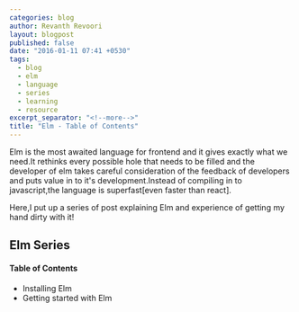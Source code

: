 ```yaml
---
categories: blog
author: Revanth Revoori
layout: blogpost
published: false
date: "2016-01-11 07:41 +0530"
tags: 
  - blog
  - elm
  - language
  - series
  - learning
  - resource
excerpt_separator: "<!--more-->"
title: "Elm - Table of Contents"
---
```


Elm is the most awaited language for frontend and it gives exactly what we need.It rethinks every possible hole that needs to be filled and the developer of elm takes careful consideration of the feedback of developers and puts value in to it's development.Instead of compiling in to javascript,the language is superfast[even faster than react].

Here,I put up a series of post explaining Elm and experience of getting my hand dirty with it!

<!--more-->

## Elm Series

#### Table of Contents

- Installing Elm
- Getting started with Elm
